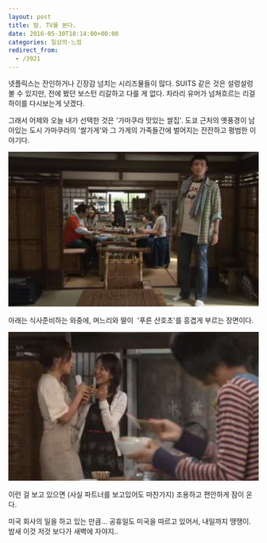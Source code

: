 ```yaml
---
layout: post
title: 밤. TV를 본다.
date: 2016-05-30T18:14:00+00:00
categories: 일상의-느낌
redirect_from:
  - /3921
---
```


넷플릭스는 잔인하거나 긴장감 넘치는 시리즈물들이 많다. SUITS 같은 것은 설렁설렁 볼 수 있지만, 전에 봤던 보스턴 리갈하고 다를 게 없다. 차라리 유머가 넘쳐흐르는 리걸하이를 다시보는게 낫겠다.

그래서 어제와 오늘 내가 선택한 것은 '가마쿠라 맛있는 쌀집'. 도쿄 근처의 옛풍경이 남아있는 도시 가마쿠라의 '쌀가게'와 그 가게의 가족들간에 벌어지는 잔잔하고 평범한 이야기다.

 

![ ](/assets/media/uploads_2016_05_capture-46.png)

 

아래는 식사준비하는 와중에, 며느리와 딸이  '푸른 산호초'를 흥겹게 부르는 장면이다.

![ ](/assets/media/uploads_2016_05_capture-50.png)

이런 걸 보고 있으면 (사실 파트너를 보고있어도 마찬가지) 조용하고 편안하게 잠이 온다.

미국 회사의 일을 하고 있는 만큼... 공휴일도 미국을 따르고 있어서, 내일까지 땡땡이. 밤새 이것 저것 보다가 새벽에 자야지..
<div id=comments>
</div>
